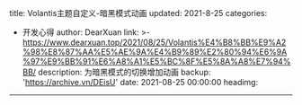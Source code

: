 title: Volantis主题自定义-暗黑模式动画
updated: 2021-8-25
categories:
  - 开发心得
author: DearXuan
link: >-
  https://www.dearxuan.top/2021/08/25/Volantis%E4%B8%BB%E9%A2%98%E8%87%AA%E5%AE%9A%E4%B9%89%E2%80%94%E6%9A%97%E9%BB%91%E6%A8%A1%E5%BC%8F%E5%8A%A8%E7%94%BB/
description: 为暗黑模式的切换增加动画
backup: 'https://archive.vn/DEisU'
date: 2021-08-25 00:00:00
headimg:
---
